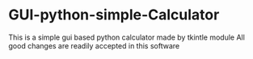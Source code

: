 # GUI-python-simple-Calculator
This is a simple gui based python calculator made by tkintle module
All good changes are readily accepted in this software
